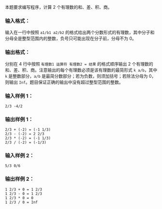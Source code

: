 <!-- Title
有理数四则运算 (20)
-->
本题要求编写程序，计算 2 个有理数的和、差、积、商。

### 输入格式：

输入在一行中按照 `a1/b1 a2/b2` 的格式给出两个分数形式的有理数，其中分子和分母全是整型范围内的整数，负号只可能出现在分子前，分母不为 0。

### 输出格式：

分别在 4 行中按照 `有理数1 运算符 有理数2 = 结果` 的格式顺序输出 2 个有理数的和、差、积、商。注意输出的每个有理数必须是该有理数的最简形式
`k a/b`，其中 `k` 是整数部分，`a/b` 是最简分数部分；若为负数，则须加括号；若除法分母为 0，则输出
`Inf`。题目保证正确的输出中没有超过整型范围的整数。

### 输入样例 1：

    
    
    2/3 -4/2
    

### 输出样例 1：

    
    
    2/3 + (-2) = (-1 1/3)
    2/3 - (-2) = 2 2/3
    2/3 * (-2) = (-1 1/3)
    2/3 / (-2) = (-1/3)
    

### 输入样例 2：

    
    
    5/3 0/6
    

### 输出样例 2：

    
    
    1 2/3 + 0 = 1 2/3
    1 2/3 - 0 = 1 2/3
    1 2/3 * 0 = 0
    1 2/3 / 0 = Inf
    

